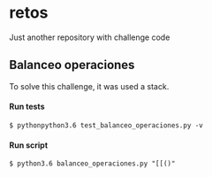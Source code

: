 # retos
Just another repository with challenge code

## Balanceo operaciones
To solve this challenge, it was used a stack.
#### Run tests
```
$ pythonpython3.6 test_balanceo_operaciones.py -v
```
#### Run script
```
$ python3.6 balanceo_operaciones.py "[[()"
```
